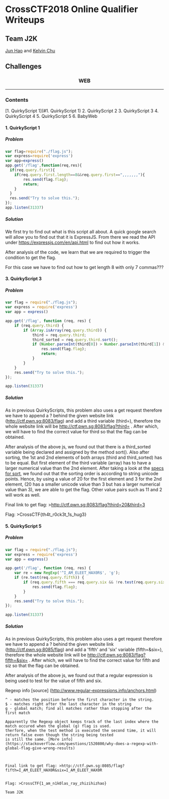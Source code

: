 # CrossCTF2018 Online Qualifier Writeups
## Team J2K
[Jun Hao](https://github.com/xephersteel) and [Kelvin Chu](https://github.com/x3sphiorx)
## Challenges
<h3 align="center">WEB</h3>

---

### Contents
[1. QuirkyScript 1](#1. QuirkyScript 1)
2. QuirkyScript 2
3. QuirkyScript 3
4. QuirkyScript 4
5. QuirkyScript 5
6. BabyWeb

#### 1. QuirkyScript 1
##### Problem
```javascript
var flag=require("./flag.js");
var express=require('express')
var app=express()
app.get('/flag',function(req,res){
  if(req.query.first){
    if(req.query.first.length==8&&req.query.first==",,,,,,,"){
        res.send(flag.flag);
        return;
    }
  }
  res.send("Try to solve this.");
});
app.listen(31337)
```
##### Solution
We first try to find out what is this script all about. A quick google search will allow you to find out that it is ExpressJS. From there we read the API under https://expressjs.com/en/api.html to find out how it works.

After analysis of the code, we learn that we are required to trigger the condition to get the flag. 

For this case we have to find out how to get length 8 with only 7 commas???


#### 3. QuirkyScript 3
##### Problem
```javascript
var flag = require("./flag.js");
var express = require('express')
var app = express()

app.get('/flag', function (req, res) {
    if (req.query.third) {
        if (Array.isArray(req.query.third)) {
            third = req.query.third;
            third_sorted = req.query.third.sort();
            if (Number.parseInt(third[0]) > Number.parseInt(third[1]) && third_sorted[0] == third[0] && third_sorted[1] == third[1]) {
                res.send(flag.flag);
                return;
            }
        }
    }
    res.send("Try to solve this.");
});

app.listen(31337)
```
##### Solution
As in previous QuirkyScripts, this problem also uses a get request therefore we have to append a ? behind the 
given website link (http://ctf.pwn.sg:8083/flag) and add a third variable (third=), therefore the whole website link will be 
http://ctf.pwn.sg:8083/flag?third=  . After which, we will have to find the correct value for third so that the flag can be obtained.

After analysis of the above js, we found out that there is a third_sorted variable being declared and assigned by the method sort(). 
Also after sorting, the 1st and 2nd elements of both arrays (third and third_sorted)  has to be equal. But first element of the third variable (array) has to have a larger numerical value 
than the 2nd element. After taking a look at the [specs for sort](https://developer.mozilla.org/en-US/docs/Web/JavaScript/Reference/Global_Objects/Array/sort),
we found out that the sorting order is according to string unicode points. Hence, by using a value of 20 for the first element and 3 for the 2nd element,
(20 has a smaller unicode value than 3 but has a larger numerical value than 3), we are able to get the flag.
Other value pairs such as 11 and 2 will work as well.

Final link to get flag: >http://ctf.pwn.sg:8083/flag?third=20&third=3


Flag: >CrossCTF{th4t_r0ck3t_1s_hug3}



#### 5. QuirkyScript 5
##### Problem
```javascript
var flag = require("./flag.js");
var express = require('express')
var app = express()

app.get('/flag', function (req, res) {
    var re = new RegExp('^I_AM_ELEET_HAX0R$', 'g');
    if (re.test(req.query.fifth)) {
        if (req.query.fifth === req.query.six && !re.test(req.query.six)) {
            res.send(flag.flag);
        }
    }
    res.send("Try to solve this.");
});

app.listen(31337)
```
##### Solution
As in previous QuirkyScripts, this problem also uses a get request therefore we have to append a ? behind the 
given website link (http://ctf.pwn.sg:8085/flag) and add a 'fifth' and 'six' variable (fifth=&six=), therefore the whole website link will be 
http://ctf.pwn.sg:8083/flag?fifth=&six=  . After which, we will have to find the correct value for fifth and siz so that the flag can be obtained.

After analysis of the above js, we found out that a regular expression is being used to test for the value of 
fifth and six. 

Regexp info [source] (http://www.regular-expressions.info/anchors.html)
```
^ - matches the position before the first character in the string. 
$ - matches right after the last character in the string 
g - global match; find all matches rather than stopping after the first match

Apparently the Regexp object keeps track of the last index where the match occured when the global (g) flag is used.
therfore, when the test method is executed the second time, it will return false even though the string being tested
is still the same. [More info](https://stackoverflow.com/questions/1520800/why-does-a-regexp-with-global-flag-give-wrong-results)



Final link to get flag: >http://ctf.pwn.sg:8085/flag?fifth=I_AM_ELEET_HAX0R&six=I_AM_ELEET_HAX0R


Flag: >CrossCTF{1_am_n1k0las_ray_zhizihizhao}

Team J2K

